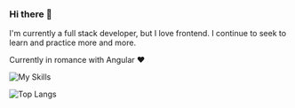 ### Hi there 👋

I'm currently a full stack developer, but I love frontend. I continue to seek to learn and practice more and more.

Currently in romance with Angular ❤

![My Skills](https://skillicons.dev/icons?i=angular,java,spring,ts,js,html,css,webStorm)

![Top Langs](https://github-readme-stats.vercel.app/api/top-langs/?username=LucasCouto13&layout=compact&theme=dracula)
